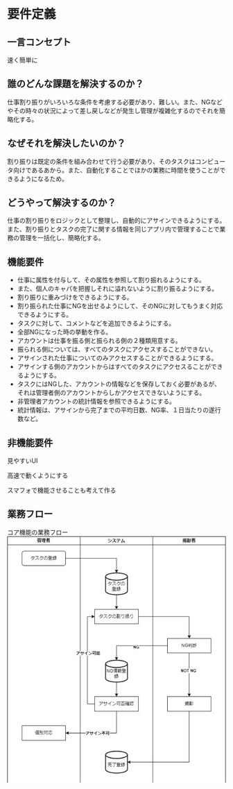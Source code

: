 # 要件定義

## 一言コンセプト

速く簡単に

## 誰のどんな課題を解決するのか？

仕事割り振りがいろいろな条件を考慮する必要があり、難しい。また、NGなどやその時々の状況によって差し戻しなどが発生し管理が複雑化するのでそれを簡略化する。

## なぜそれを解決したいのか？

割り振りは既定の条件を組み合わせて行う必要があり、そのタスクはコンピュータ向けであるあから。また、自動化することでほかの業務に時間を使うことができるようになるため。

## どうやって解決するのか？

仕事の割り振りをロジックとして整理し、自動的にアサインできるようにする。また、割り振りとタスクの完了に関する情報を同じアプリ内で管理することで業務の管理を一括化し、簡略化する。

## 機能要件

- 仕事に属性を付与して、その属性を参照して割り振れるようにする。
- また、個人のキャパを把握しそれに溢れないように割り振るようにする。
- 割り振りに重みづけをできるようにする。
- 割り振られた仕事にNGを出せるようにして、そのNGに対してもうまく対応できるようにする。
- タスクに対して、コメントなどを追加できるようにする。
- 全部NGになった時の挙動を作る。
- アカウントは仕事を振る側と振られる側の２種類用意する。
- 振られる側については、すべてのタスクにアクセスすることができない。
- アサインされた仕事についてのみアクセスすることができるようにする。
- アサインする側のアカウントからはすべてのタスクにアクセスることができるようにする。
- タスクにはNGした、アカウントの情報などを保存しておく必要があるが、それは管理者側のアカウントからしかアクセスできないようにする。
- 非管理者アカウントの統計情報を参照できるようにする。
- 統計情報は、アサインから完了までの平均日数、NG率、１日当たりの遂行数など。

## 非機能要件

見やすいUI

高速で動くようにする

スマフォで機能させることも考えて作る

## 業務フロー

コア機能の業務フロー  
![コア機能の業務フロー](../images/BusinessFlow.jpg)